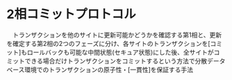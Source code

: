 # 2相コミットプロトコル
　トランザクションを他のサイトに更新可能かどうかを確認する第1相と、更新を確定する第2相の2つのフェーズに分け、各サイトのトランザクションを[コミット]もロールバックも可能な中間状態(セキュア状態)にした後、全サイトがコミットできる場合だけトランザクションをコミットするという方法で分散データベース環境でのトランザクションの原子性・[一貫性]を保証する手法
